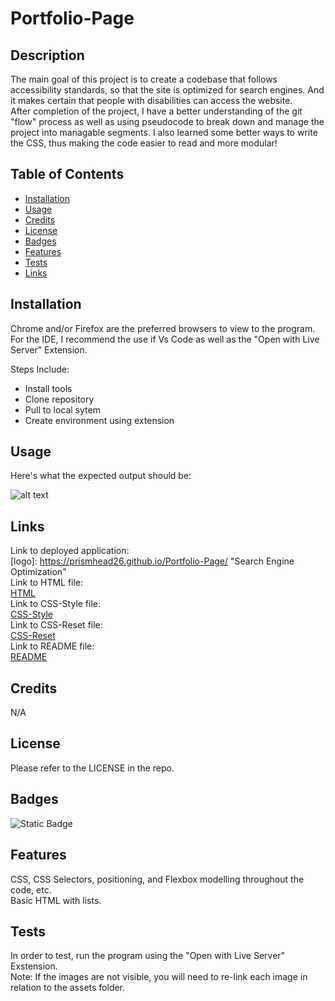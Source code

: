 # Portfolio-Page

## Description

The main goal of this project is to create a codebase that follows accessibility standards, so that the site is optimized for search engines. And it makes certain that people with disabilities can access the website.
<br>
After completion of the project, I have a better understanding of the git "flow" process as well as using pseudocode to break down and manage the project into managable segments. I also learned some better ways to write the CSS, thus making the code easier to read and more modular!

## Table of Contents

- [Installation](#installation)
- [Usage](#usage)
- [Credits](#credits)
- [License](#license)
- [Badges](#badges)
- [Features](#features)
- [Tests](#tests)
- [Links](#links)

## Installation

Chrome and/or Firefox are the preferred browsers to view to the program.
<br>
For the IDE, I recommend the use if Vs Code as well as the "Open with Live Server" Extension.

Steps Include:

- Install tools
- Clone repository
- Pull to local sytem
- Create environment using extension

## Usage

Here's what the expected output should be:

![alt text](assets/images/Application-Screenshot.png)

## Links

Link to deployed application:
<br>
[logo]: https://prismhead26.github.io/Portfolio-Page/ "Search Engine Optimization"
<br>
Link to HTML file:
<br>
[HTML](/index.html)
<br>
Link to CSS-Style file:
<br>
[CSS-Style](/assets/CSS/style.css)
<br>
Link to CSS-Reset file:
<br>
[CSS-Reset](/assets/CSS/reset.css)
<br>
Link to README file:
<br>
[README](/README.md)

## Credits

N/A

## License

Please refer to the LICENSE in the repo.

## Badges

![Static Badge](https://img.shields.io/badge/HTML_and_CSS%20-100%25%20-blue)

## Features

CSS, CSS Selectors, positioning, and Flexbox modelling throughout the code, etc.
<br>
Basic HTML with lists.

## Tests

In order to test, run the program using the "Open with Live Server" Exstension.
<br>
Note: If the images are not visible, you will need to re-link each image in relation to the assets folder.
